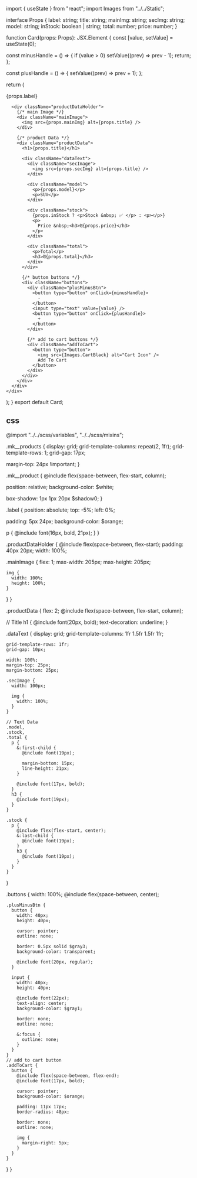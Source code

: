 import { useState } from "react";
import Images from "../../Static";

interface Props {
label: string;
title: string;
mainImg: string;
secImg: string;
model: string;
inStock: boolean | string;
total: number;
price: number;
}

function Card(props: Props): JSX.Element {
const [value, setValue] = useState(0);

const minusHandle = () => {
if (value > 0) setValue((prev) => prev - 1);
return;
};

const plusHandle = () => {
setValue((prev) => prev + 1);
};

return (

<div className="mk__product">
<div className="label">
<p>{props.label}</p>
</div>

      <div className="productDataHolder">
        {/* main Image */}
        <div className="mainImage">
          <img src={props.mainImg} alt={props.title} />
        </div>

        {/* product Data */}
        <div className="productData">
          <h1>{props.title}</h1>

          <div className="dataText">
            <div className="secImage">
              <img src={props.secImg} alt={props.title} />
            </div>

            <div className="model">
              <p>{props.model}</p>
              <p>SUV</p>
            </div>

            <div className="stock">
              {props.inStock ? <p>Stock &nbsp; ✅ </p> : <p></p>}
              <p>
                Price &nbsp;<h3>₪{props.price}</h3>
              </p>
            </div>

            <div className="total">
              <p>Total</p>
              <h3>₪{props.total}</h3>
            </div>
          </div>

          {/* buttom buttons */}
          <div className="buttons">
            <div className="plusMinusBtn">
              <button type="button" onClick={minusHandle}>
                -
              </button>
              <input type="text" value={value} />
              <button type="button" onClick={plusHandle}>
                +
              </button>
            </div>

            {/* add to cart buttons */}
            <div className="addToCart">
              <button type="button">
                <img src={Images.CartBlack} alt="Cart Icon" />
                Add To Cart
              </button>
            </div>
          </div>
        </div>
      </div>
    </div>

);
}
export default Card;

## css

@import "../../scss/variables", "../../scss/mixins";

.mk\_\_products {
display: grid;
grid-template-columns: repeat(2, 1fr);
grid-template-rows: 1;
grid-gap: 17px;

margin-top: 24px !important;
}

.mk\_\_product {
@include flex(space-between, flex-start, column);

position: relative;
background-color: $white;

box-shadow: 1px 1px 20px $shadow0;
}

.label {
position: absolute;
top: -5%;
left: 0%;

padding: 5px 24px;
background-color: $orange;

p {
@include font(16px, bold, 21px);
}
}

.productDataHolder {
@include flex(space-between, flex-start);
padding: 40px 20px;
width: 100%;

.mainImage {
flex: 1;
max-width: 205px;
max-height: 205px;

    img {
      width: 100%;
      height: 100%;
    }

}
}

.productData {
flex: 2;
@include flex(space-between, flex-start, column);

// Title
h1 {
@include font(20px, bold);
text-decoration: underline;
}

.dataText {
display: grid;
grid-template-columns: 1fr 1.5fr 1.5fr 1fr;

    grid-template-rows: 1fr;
    grid-gap: 10px;

    width: 100%;
    margin-top: 25px;
    margin-bottom: 25px;

    .secImage {
      width: 100px;

      img {
        width: 100%;
      }
    }

    // Text Data
    .model,
    .stock,
    .total {
      p {
        &:first-child {
          @include font(19px);

          margin-bottom: 15px;
          line-height: 21px;
        }

        @include font(17px, bold);
      }
      h3 {
        @include font(19px);
      }
    }

    .stock {
      p {
        @include flex(flex-start, center);
        &:last-child {
          @include font(19px);
        }
        h3 {
          @include font(19px);
        }
      }
    }

}

.buttons {
width: 100%;
@include flex(space-between, center);

    .plusMinusBtn {
      button {
        width: 40px;
        height: 40px;

        cursor: pointer;
        outline: none;

        border: 0.5px solid $gray3;
        background-color: transparent;

        @include font(20px, regular);
      }

      input {
        width: 40px;
        height: 40px;

        @include font(22px);
        text-align: center;
        background-color: $gray1;

        border: none;
        outline: none;

        &:focus {
          outline: none;
        }
      }
    }
    // add to cart button
    .addToCart {
      button {
        @include flex(space-between, flex-end);
        @include font(17px, bold);

        cursor: pointer;
        background-color: $orange;

        padding: 11px 17px;
        border-radius: 48px;

        border: none;
        outline: none;

        img {
          margin-right: 5px;
        }
      }
    }

}
}
